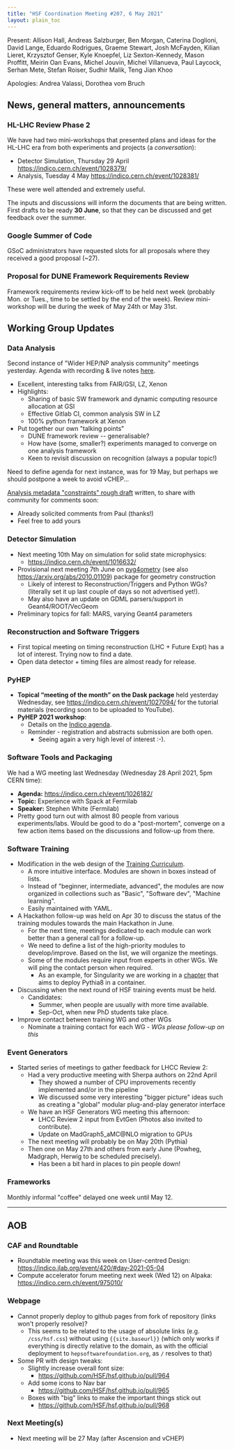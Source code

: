 ```yaml
---
title: "HSF Coordination Meeting #207, 6 May 2021"
layout: plain_toc
---
```


Present:
Allison Hall,
Andreas Salzburger,
Ben Morgan,
Caterina Doglioni,
David Lange,
Eduardo Rodrigues,
Graeme Stewart,
Josh McFayden,
Kilian Lieret,
Krzysztof Genser,
Kyle Knoepfel,
Liz Sexton-Kennedy,
Mason Proffitt,
Meirin Oan Evans,
Michel Jouvin,
Michel Villanueva,
Paul Laycock,
Serhan Mete,
Stefan Roiser,
Sudhir Malik,
Teng Jian Khoo

Apologies: Andrea Valassi, Dorothea vom Bruch
  
## News, general matters, announcements

### HL-LHC Review Phase 2

We have had two mini-workshops that presented plans and ideas for the HL-LHC era from both experiments and projects (a *conversation*):

* Detector Simulation, Thursday 29 April <https://indico.cern.ch/event/1028379/>
* Analysis, Tuesday 4 May <https://indico.cern.ch/event/1028381/>

These were well attended and extremely useful.

The inputs and discussions will inform the documents that are being written. First drafts to be ready **30 June**, so that they can be discussed and get feedback over the summer.

### Google Summer of Code

GSoC administrators have requested slots for all proposals where they received a good proposal (~27).

### Proposal for DUNE Framework Requirements Review

Framework requirements review kick-off to be held next week (probably Mon. or Tues., time to be settled by the end of the week).  Review mini-workshop will be during the week of May 24th or May 31st.

## Working Group Updates

### Data Analysis

Second instance of "Wider HEP/NP analysis community" meetings yesterday. Agenda with recording & live notes [here](https://indico.cern.ch/event/1033484/).

* Excellent, interesting talks from FAIR/GSI, LZ, Xenon
* Highlights:
    * Sharing of basic SW framework and dynamic computing resource allocation at GSI
    * Effective Gitlab CI, common analysis SW in LZ
    * 100% python framework at Xenon
* Put together our own "talking points"
    * DUNE framework review -- generalisable?
    * How have (some, smaller?) experiments managed to converge on one analysis framework
    * Keen to revisit discussion on recognition (always a popular topic!)

Need to define agenda for next instance, was for 19 May, but perhaps we should postpone a week to avoid vCHEP...

[Analysis metadata "constraints" rough draft](https://docs.google.com/document/d/1zT5tPCtiNfuRm8ywKNbaNGvXGtCZYaO-GOj77pV2BEY/edit#) written, to share with community for comments soon:

* Already solicited comments from Paul (thanks!)
* Feel free to add yours

### Detector Simulation

- Next meeting 10th May on simulation for solid state microphysics:
    - <https://indico.cern.ch/event/1016632/>
- Provisional next meeting 7th June on [pyg4ometry](http://www.pp.rhul.ac.uk/bdsim/pyg4ometry/) (see also <https://arxiv.org/abs/2010.01109>) package for geometry construction
    - Likely of interest to Reconstruction/Triggers and Python WGs? (literally set it up last couple of days so not advertised yet!).
    - May also have an update on GDML parsers/support in Geant4/ROOT/VecGeom
- Preliminary topics for fall: MARS, varying Geant4 parameters

### Reconstruction and Software Triggers

* First topical meeting on timing reconstruction (LHC + Future Expt) has a lot of interest. Trying now to find a date.
* Open data detector + timing files are almost ready for release.


### PyHEP

- **Topical “meeting of the month” on the Dask package** held yesterday Wednesday, see <https://indico.cern.ch/event/1027094/> for the tutorial materials (recording soon to be uploaded to YouTube).
- **PyHEP 2021 workshop**:
  - Details on the [Indico agenda](https://indico.cern.ch/e/PyHEP2021).
  - Reminder - registration and abstracts submission are both open.
      - Seeing again a very high level of interest :-).


### Software Tools and Packaging

We had a WG meeting last Wednesday (Wednesday 28 April 2021, 5pm CERN time):
* **Agenda:** <https://indico.cern.ch/event/1026182/>
* **Topic:** Experience with Spack at Fermilab
* **Speaker:** Stephen White (Fermilab)
* Pretty good turn out with almost 80 people from various experiments/labs. Would be good to do a "post-mortem", converge on a few action items based on the discussions and follow-up from there.

### Software Training

- Modification in the web design of the [Training Curriculum](https://hepsoftwarefoundation.org/training/curriculum.html).
    - A more intuitive interface. Modules are shown in boxes instead of lists. 
    - Instead of "beginner, intermediate, advanced", the modules are now organized in collections such as "Basic", "Software dev", "Machine learning".
    - Easily maintained with YAML.
- A Hackathon follow-up was held on Apr 30 to discuss the status of the training modules towards the main Hackathon in June.
    - For the next time, meetings dedicated to each module can work better than a general call for a follow-up. 
    - We need to define a list of the high-priority modules to develop/improve. Based on the list, we will organize the meetings.
    - Some of the modules require input from experts in other WGs. We will ping the contact person when required.
        - As an example, for Singularity we are working in a [chapter](https://hsf-training.github.io/hsf-training-singularity-webpage/03-building-containers/index.html) that aims to deploy Pythia8 in a container.
- Discussing when the next round of HSF training events must be held.
    - Candidates: 
      + Summer, when people are usually with more time available.
      + Sep-Oct, when new PhD students take place.
- Improve contact between training WG and other WGs
    - Nominate a training contact for each WG - *WGs please follow-up on this*

### Event Generators

- Started series of meetings to gather feedback for LHCC Review 2:
    - Had a very productive meeting with Sherpa authors on 22nd April
        - They showed a number of CPU improvements recently implemented and/or in the pipeline
        - We discussed some very interesting "bigger picture" ideas such as creating a "global" modular plug-and-play generator interface 
    - We have an HSF Generators WG meeting this afternoon:
        - LHCC Review 2 input from EvtGen (Photos also invited to contribute).
        - Update on MadGraph5_aMC@NLO migration to GPUs
    - The next meeting will probably be on May 20th (Pythia)
    - Then one on May 27th and others from early June (Powheg, Madgraph, Herwig to be scheduled precisely).
        - Has been a bit hard in places to pin people down!


### Frameworks

Monthly informal "coffee" delayed one week until May 12.

---

## AOB

### CAF and Roundtable

* Roundtable meeting was this week on User-centred Design: <https://indico.jlab.org/event/420/#day-2021-05-04>
* Compute accelerator forum meeting next week (Wed 12) on Alpaka: <https://indico.cern.ch/event/975010/>

### Webpage

- Cannot properly deploy to github pages from fork of repository (links won't properly resolve)?
    - This seems to be related to the usage of absolute links (e.g. `/css/hsf.css`) without using `{{site.baseurl}}` (which only works if everything is directly relative to the domain, as with the official deployment to `hepsoftwarefoundation.org`, as `/` resolves to that)
- Some PR with design tweaks:
    * Slightly increase overall font size:
        * <https://github.com/HSF/hsf.github.io/pull/964>
    * Add some icons to Nav bar
        * <https://github.com/HSF/hsf.github.io/pull/965>
    * Boxes with "big" links to make the important things stick out
        * <https://github.com/HSF/hsf.github.io/pull/968>

### Next Meeting(s)

- Next meeting will be 27 May (after Ascension and vCHEP)
